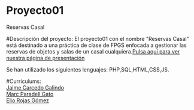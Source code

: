 # Proyecto01
Reservas Casal

#Descripción del proyecto:
  El proyecto01 con el nombre "Reservas Casal" está destinado a una práctica de clase de FPGS enfocada a gestionar las reservas de objetos   y salas de un casal cualquiera.[Pulsa aquí para ver nuestra página de presentación](https://maaarcrz.github.io/Proyecto01/)

  Se han utilizado los siguientes lenguajes: PHP,SQL,HTML,CSS,JS.
  
#Curriculums:</br>
  [Jaime Carcedo Galindo]( https://jaimecll.github.io)</br>
  [Marc Paradell Gato]( https://Maaarcrz.github.io)</br>
  [Elio Rojas Gómez]( https://importantelio.github.io)</br>


